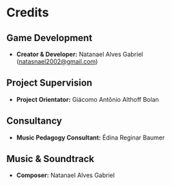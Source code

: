 # Credits

## Game Development
- **Creator & Developer:** Natanael Alves Gabriel (natasnael2002@gmail.com)

## Project Supervision
- **Project Orientator:** Giácomo Antônio Althoff Bolan

## Consultancy
- **Music Pedagogy Consultant:** Édina Reginar Baumer

## Music & Soundtrack
- **Composer:** Natanael Alves Gabriel